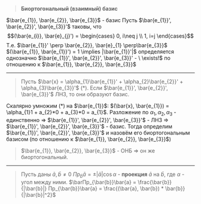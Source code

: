 
> **Биортогональный (взаимный) базис**

$\bar{e_{1}}, \bar{e_{2}}, \bar{e_{3}}$ - базис
Пусть $\bar{e_{1}}', \bar{e_{2}}', \bar{e_{3}}'$ таковы, что $$(\bar{e_{i}}, \bar{e}_{j}') = \begin{cases}
0, i\neq j  \\
1, i=j
\end{cases}$$
Т.е. $\bar{e_{1}}' \perp \bar{e_{2}}, \bar{e}_{1} \perp\bar{e_{3}}$
$(\bar{e_{1}}, \bar{e_{1}}') = 1 \implies |\bar{e_{1}}'|$ определяется однозначно
$\bar{e_{1}}', \bar{e_{2}}', \bar{e_{3}}' - \ \exists!$ по 
отношению к $\bar{e_{1}}, \bar{e_{2}}, \bar{e_{3}}$

___

>Пусть $\bar{x} = \alpha_{1}\bar{e_{1}}' + \alpha_{2}\bar{e_{2}}' + \alpha_{3}\bar{e_{3}}'$ (\*). Если $\bar{e_{1}}', \bar{e_{2}}', \bar{e_{3}}'$ ЛНЗ, то они образуют базис.

Скалярно умножим (\*) на $\bar{e_{1}}$: $(\bar{x}, \bar{e_{1}}) = \alpha_{1}1 + a_{2}*0 + a_{3}*0 = a_{1}$. Разложение по $\alpha_{1},\alpha_{2}, \alpha_{3}$ - единственно => $\bar{e_{1}}', \bar{e_{2}}', \bar{e_{3}}'$ - ЛНЗ => $\bar{e_{1}}', \bar{e_{2}}', \bar{e_{3}}'$ - базис. Тогда определим $\bar{e_{1}}', \bar{e_{2}}', \bar{e_{3}}'$ и назовём его биортогональным базисом (по отношению к $\bar{e_{1}}, \bar{e_{2}}, \bar{e_{3}}$) 

>$\bar{e_{1}}, \bar{e_{2}}, \bar{e_{3}}$ - ОНБ => он же биортогональный.

___

> Пусть даны $\bar{a}, \bar{b} \neq 0$
> $Пр_{\bar{b}}\bar{a} = \pm|\bar{a}|\cos \alpha$ - **проекция** $\bar{a}$ на $\bar{b}$, где $\alpha$ - угол между ними.
>  $\barПр_{\bar{b}}\bar{a} = \frac{\bar{b}}{|\bar{b}|} Пр_{\bar{b}}\bar{a} = \frac{(\bar{a}, \bar{b}) * \bar{b}}{|\bar{b}|^2}$ 